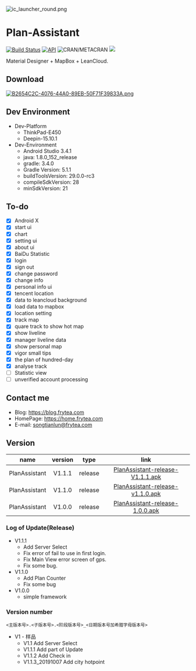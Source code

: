 ![ic_launcher_round.png](https://i.loli.net/2019/05/26/5cea9bdf9020a96716.png)


# Plan-Assistant

[![Build Status](https://jenkins.frytea.com/buildStatus/icon?job=PlanAssistant)](https://jenkins.frytea.com/job/PlanAssistant/)
[![API](https://img.shields.io/badge/API-21%2B-brightgreen.svg?style=flat)](https://android-arsenal.com/api?level=21)
![CRAN/METACRAN](https://img.shields.io/cran/l/devtools.svg?color=green&label=LIcanse&logo=green&logoColor=red)
[![](https://img.shields.io/badge/作者博客-frytea.com-green.svg)](https://frytea.com)  

Material Designer + MapBox + LeanCloud.

## Download

[![B2654C2C-4076-44A0-89EB-50F71F39833A.png](http://frytea-data.test.upcdn.net/8A509086-6E86-403C-B633-4A346A0255F2.png)](http://fir.im/xm19?release_id=5d76767ef945486b4887d325&fir_source=GitHub&fir_campaign=GitHub)

## Dev Environment

- Dev-Platform 
    - ThinkPad-E450
    - Deepin-15.10.1
- Dev-Environment
    - Android Studio 3.4.1
    - java: 1.8.0_152_release
    - gradle: 3.4.0
    - Gradle Version: 5.1.1
    - buildToolsVersion: 29.0.0-rc3
    - compileSdkVersion: 28
    - minSdkVersion: 21

## To-do

- [x] Android X
- [x] start ui
- [x] chart
- [x] setting ui
- [x] about ui
- [x] BaiDu Statistic
- [x] login
- [x] sign out
- [x] change password
- [x] change info
- [x] personal info ui
- [x] tencent location
- [x] data to leancloud background
- [x] load data to mapbox
- [x] location setting
- [x] track map
- [x] quare track to show hot map
- [x] show liveline
- [x] manager liveline data
- [x] show personal map
- [x] vigor small tips
- [x] the plan of hundred-day
- [x] analyse track
- [ ] Statistic view
- [ ] unverified account processing

## Contact me

 - Blog: <https://blog.frytea.com>
 - HomePage: <https://home.frytea.com>
 - E-mail: <songtianlun@frytea.com>

## Version

 name | version | type | link
 :--: | :--: | :--: | :--:
 PlanAssistant | V1.1.1 | release | [PlanAssistant-release-V1.1.1.apk](http://frytea-data.test.upcdn.net/PlanAssistant-release-V1.1.1.apk)
 PlanAssistant | V1.1.0 | release | [PlanAssistant-release-v1.1.0.apk](http://frytea-data.test.upcdn.net/PlanAssistant-release-v1.1.0.apk)
 PlanAssistant | V1.0.0 | release | [PlanAssistant-release-1.0.0.apk](http://frytea-data.test.upcdn.net/PlanAssistant-release-1.0.0.apk)
 
### Log of Update(Release)

* V1.1.1
    * Add Server Select
    * Fix error of fail to use in first login.
    * Fix Main View error screen of gps.
    * Fix some bug.
* V1.1.0
    * Add Plan Counter
    * Fix some bug
* V1.0.0
    * simple framework


### Version number

`<主版本号>.<子版本号>.<阶段版本号>_<日期版本号加希腊字母版本号>`

* V1 - 样品
    * V1.1 Add Server Select
    * V1.1.1 Add part of Update
    * V1.1.2 Add Check in
    * V1.1.3_20191007 Add city hotpoint

